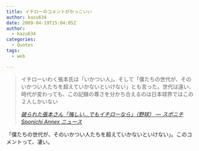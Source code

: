 ```yaml
---
title: イチローのコメントがかっこいい
author: kazu634
date: 2009-04-19T15:04:05Z
author:
  - kazu634
categories:
  - Quotes
tags:
  - web

---
```

<div class="section">
<blockquote title="破られた張本さん「悔しい…でもイチローなら」（野球） -- スポニチ Sponichi Annex ニュース" cite="http://www.sponichi.co.jp/baseball/news/2009/04/18/17.html">
<p>
      イチローいわく張本氏は「いかつい人」。そして「僕たちの世代が、そのいかつい人たちを超えていかないといけない」とも言った。世代は違い、時代が変わっても、この記録の尊さを分かち合えるのは日本球界ではこの２人しかいない
</p>
    
<p>
<cite><a href="http://www.sponichi.co.jp/baseball/news/2009/04/18/17.html" onclick="__gaTracker('send', 'event', 'outbound-article', 'http://www.sponichi.co.jp/baseball/news/2009/04/18/17.html', '破られた張本さん「悔しい…でもイチローなら」（野球） &#8212; スポニチ Sponichi Annex ニュース');" target="_blank">破られた張本さん「悔しい…でもイチローなら」（野球） &#8212; スポニチ Sponichi Annex ニュース</a></cite>
</p>
</blockquote>
  
<p>
    「僕たちの世代が、そのいかつい人たちを超えていかないといけない」。このコメントって、凄い。
</p>
</div>
